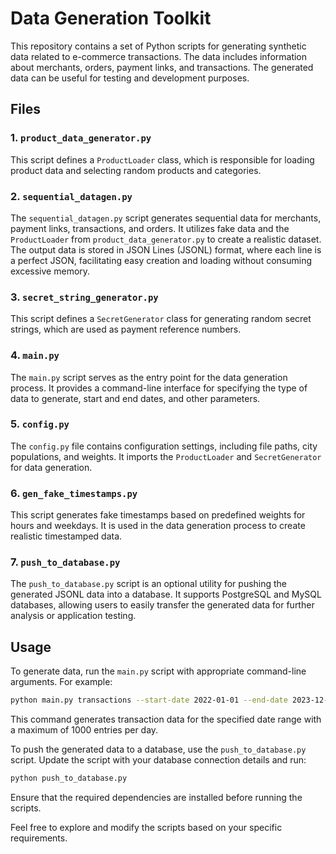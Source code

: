 # Data Generation Toolkit

This repository contains a set of Python scripts for generating synthetic data related to e-commerce transactions. The data includes information about merchants, orders, payment links, and transactions. The generated data can be useful for testing and development purposes.

## Files

### 1. `product_data_generator.py`

This script defines a `ProductLoader` class, which is responsible for loading product data and selecting random products and categories.

### 2. `sequential_datagen.py`

The `sequential_datagen.py` script generates sequential data for merchants, payment links, transactions, and orders. It utilizes fake data and the `ProductLoader` from `product_data_generator.py` to create a realistic dataset. The output data is stored in JSON Lines (JSONL) format, where each line is a perfect JSON, facilitating easy creation and loading without consuming excessive memory.

### 3. `secret_string_generator.py`

This script defines a `SecretGenerator` class for generating random secret strings, which are used as payment reference numbers.

### 4. `main.py`

The `main.py` script serves as the entry point for the data generation process. It provides a command-line interface for specifying the type of data to generate, start and end dates, and other parameters.

### 5. `config.py`

The `config.py` file contains configuration settings, including file paths, city populations, and weights. It imports the `ProductLoader` and `SecretGenerator` for data generation.

### 6. `gen_fake_timestamps.py`

This script generates fake timestamps based on predefined weights for hours and weekdays. It is used in the data generation process to create realistic timestamped data.

### 7. `push_to_database.py`

The `push_to_database.py` script is an optional utility for pushing the generated JSONL data into a database. It supports PostgreSQL and MySQL databases, allowing users to easily transfer the generated data for further analysis or application testing.

## Usage

To generate data, run the `main.py` script with appropriate command-line arguments. For example:

```bash
python main.py transactions --start-date 2022-01-01 --end-date 2023-12-31 -m 1000
```

This command generates transaction data for the specified date range with a maximum of 1000 entries per day.

To push the generated data to a database, use the `push_to_database.py` script. Update the script with your database connection details and run:

```bash
python push_to_database.py
```

Ensure that the required dependencies are installed before running the scripts.

Feel free to explore and modify the scripts based on your specific requirements.
